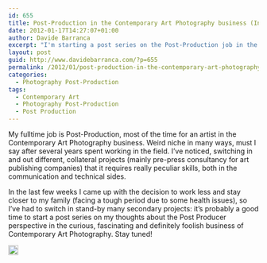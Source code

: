 ```yaml
---
id: 655
title: Post-Production in the Contemporary Art Photography business (Intro)
date: 2012-01-17T14:27:07+01:00
author: Davide Barranca
excerpt: "I'm starting a post series on the Post-Production job in the Contemporary Art Photography business - my own point of view on this fascinating and crazy world."
layout: post
guid: http://www.davidebarranca.com/?p=655
permalink: /2012/01/post-production-in-the-contemporary-art-photography-business-intro/
categories:
  - Photography Post-Production
tags:
  - Contemporary Art
  - Photography Post-Production
  - Post Production
---
```

<div class="pf-content">
  <p>
    My fulltime job is Post-Production, most of the time for an artist in the Contemporary Art Photography business. Weird niche in many ways, must I say after several years spent working in the field. I&#8217;ve noticed, switching in and out different, collateral projects (mainly pre-press consultancy for art publishing companies) that it requires really peculiar skills, both in the communication and technical sides.
  </p>
  
  <p>
    In the last few weeks I came up with the decision to work less and stay closer to my family (facing a tough period due to some health issues), so I&#8217;ve had to switch in stand-by many secondary projects: it&#8217;s probably a good time to start a post series on my thoughts about the Post Producer perspective in the curious, fascinating and definitely foolish business of Contemporary Art Photography. Stay tuned!
  </p>
</div>

<!-- Share-Widget Button BEGIN --><a href="javascript:void(0);" myshare\_id="mys\_shareit" myshare\_url="http://localhost:8888/2012/01/post-production-in-the-contemporary-art-photography-business-intro/" myshare\_title="Post-Production in the Contemporary Art Photography business (Intro)" rel="nofollow" onclick=" return false;" style="text-decoration:none; color:#000000; font-size:11px; line-height:20px;"> 

<img src="http://localhost:8888/wp-content/plugins/share-widget/img/share-button-white-small.png" height="20" alt="Share" style="border:0" /> </a> <!-- Share-Widget Button END -->